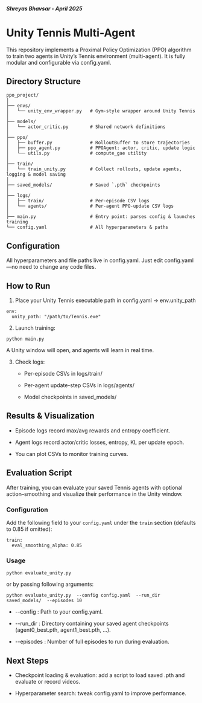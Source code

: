 
##### Shreyas Bhavsar - April 2025

# Unity Tennis Multi-Agent
This repository implements a Proximal Policy Optimization (PPO) algorithm to train two agents in Unity’s Tennis environment (multi-agent). It is fully modular and configurable via config.yaml.

## Directory Structure
```
ppo_project/
│
├── envs/
│   └── unity_env_wrapper.py   # Gym-style wrapper around Unity Tennis
│
├── models/
│   └── actor_critic.py        # Shared network definitions
│
├── ppo/
│   ├── buffer.py              # RolloutBuffer to store trajectories
│   ├── ppo_agent.py           # PPOAgent: actor, critic, update logic
│   └── utils.py               # compute_gae utility
│
├── train/
│   └── train_unity.py         # Collect rollouts, update agents, logging & model saving
│
├── saved_models/              # Saved `.pth` checkpoints
│
├── logs/
│   ├── train/                 # Per-episode CSV logs
│   └── agents/                # Per-agent PPO-update CSV logs
│
├── main.py                    # Entry point: parses config & launches training
└── config.yaml                # All hyperparameters & paths
```


## Configuration

All hyperparameters and file paths live in config.yaml.
Just edit config.yaml—no need to change any code files.


## How to Run

1. Place your Unity Tennis executable path in config.yaml → env.unity_path

```
env:
  unity_path: "/path/to/Tennis.exe"
```

2. Launch training:

```
python main.py 
```

A Unity window will open, and agents will learn in real time.

3. Check logs:

	* Per-episode CSVs in logs/train/

	* Per-agent update-step CSVs in logs/agents/

	* Model checkpoints in saved_models/
	
	
## Results & Visualization

* Episode logs record max/avg rewards and entropy coefficient.

* Agent logs record actor/critic losses, entropy, KL per update epoch.

* You can plot CSVs to monitor training curves.


## Evaluation Script

After training, you can evaluate your saved Tennis agents with optional action–smoothing and visualize their performance in the Unity window.

### Configuration

Add the following field to your `config.yaml` under the `train` section (defaults to 0.85 if omitted):

```
train:
  eval_smoothing_alpha: 0.85   

```

### Usage

```
python evaluate_unity.py 
```

or by passing following arguments:

```
python evaluate_unity.py  --config config.yaml  --run_dir saved_models/  --episodes 10
```

* --config :
	Path to your config.yaml.

* --run_dir : 
	Directory containing your saved agent checkpoints (agent0_best.pth, agent1_best.pth, …).

* --episodes :
	Number of full episodes to run during evaluation.
	

## Next Steps

* Checkpoint loading & evaluation: add a script to load saved .pth and evaluate or record videos.

* Hyperparameter search: tweak config.yaml to improve performance.
